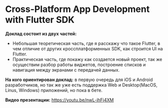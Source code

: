 # Cross-Platform App Development with Flutter SDK

**Доклад состоит из двух частей:**
* Небольшая теоретическая часть, где я расскажу что такое Flutter, в чем отличие от других кроссплатформенных SDK, как строится UI на Flutter.
* Практическая часть, где покажу как создается новый проект, так же осуществим разбор работы виджетов, построение списков и навигация между экранами с передачей данных. 

**На кого ориентирован доклад:** в первую очередь для iOS и Android разработчиков, но так же уже есть поддержка Web и Desktop(MacOS, Linus, Windows) приложений, но пока в бете.

**Видео презентации:** https://youtu.be/nwL-ihFj4XM
